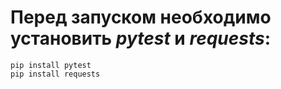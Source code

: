 # Перед запуском необходимо установить *pytest* и *requests*: 
```
pip install pytest
pip install requests
```
